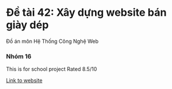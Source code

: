 # Đề tài 42: Xây dựng website bán giày dép 
Đồ án môn Hệ Thống Công Nghệ Web
<h3>Nhóm 16</h3>
<p>This is for school project 
Rated 8.5/10</p>
<a href="https://minhynguyen2464.github.io/DoAnHTCMNW_IUH/">Link to website</a>
